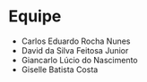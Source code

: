 # Equipe

- Carlos Eduardo Rocha Nunes
- David da Silva Feitosa Junior
- Giancarlo Lúcio do Nascimento
- Giselle Batista Costa
